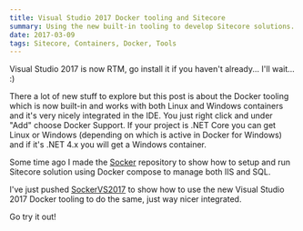 ```yaml
---
title: Visual Studio 2017 Docker tooling and Sitecore
summary: Using the new built-in tooling to develop Sitecore solutions.
date: 2017-03-09
tags: Sitecore, Containers, Docker, Tools
---
```


Visual Studio 2017 is now RTM, go install it if you haven't already... I'll wait... :)

There a lot of new stuff to explore but this post is about the Docker tooling which is 
now built-in and works with both Linux and Windows containers and it's very nicely integrated in the IDE. 
You just right click and under "Add" choose Docker Support. If your project is .NET Core you can get 
Linux or Windows (depending on which is active in Docker for Windows) and if it's .NET 4.x you will get a Windows container.

Some time ago I made the [Socker](https://github.com/pbering/Socker) repository to show how to setup and run Sitecore solution using Docker compose to manage both IIS and SQL.

I've just pushed [SockerVS2017](https://github.com/pbering/SockerVS2017) to show how to use the new Visual Studio 2017 Docker tooling to do the same, just way nicer integrated.

Go try it out!